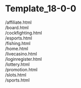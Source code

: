 # Template_18-0-0<br>
/affiliate.html <br>
/board.html <br>
/cockfighting.html <br>
/esports.html <br>
/fishing.html <br>
/home.html <br>
/livecasino.html <br>
/loginregister.html <br>
/lottery.html <br>
/promotion.html <br>
/slots.html <br>
/sports.html <br>
